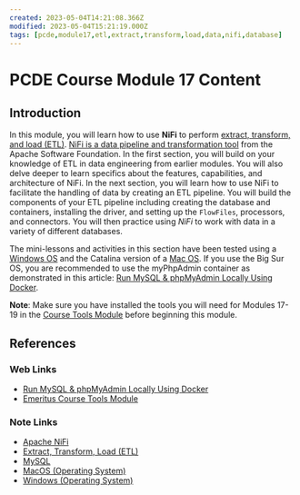 ```yaml
---
created: 2023-05-04T14:21:08.366Z
modified: 2023-05-04T15:21:19.000Z
tags: [pcde,module17,etl,extract,transform,load,data,nifi,database]
---
```

# PCDE Course Module 17 Content

## Introduction

In this module,
you will learn how to use **NiFi** to
perform [extract, transform, and load (ETL)][-etl].
[NiFi is a data pipeline and transformation tool][-nifi] from
the Apache Software Foundation.
In the first section, you will build on your knowledge of ETL in
data engineering from earlier modules.
You will also delve deeper to learn specifics about
the features, capabilities, and architecture of NiFi.
In the next section, you will learn how to use NiFi to facilitate the handling of
data by creating an ETL pipeline.
You will build the components of your ETL pipeline including
creating the database and containers, installing the driver,
and setting up the `FlowFiles`, processors, and connectors.
You will then practice using *NiFi* to work with data in
a variety of different databases.

The mini-lessons and activities in
this section have been tested using a [Windows OS][-windows] and
the Catalina version of a [Mac OS][-macos].
If you use the Big Sur OS,
you are recommended to use the myPhpAdmin container as
demonstrated in this article:
[Run MySQL & phpMyAdmin Locally Using Docker][mysql-phpmyadmin-docker].

**Note**: Make sure you have installed the tools you will need for Modules 17-19 in
the [Course Tools Module][emeritus-course-tools-module] before
beginning this module.

## References

### Web Links

* [Run MySQL & phpMyAdmin Locally Using Docker][mysql-phpmyadmin-docker]
* [Emeritus Course Tools Module][emeritus-course-tools-module]

<!-- Hidden References -->
[mysql-phpmyadmin-docker]: https://migueldoctor.medium.com/run-mysql-phpmyadmin-locally-in-3-steps-using-docker-74eb735fa1fc "Run MySQL & phpMyAdmin Locally Using Docker"
[emeritus-course-tools-module]: https://emeritus.instructure.com/courses/103/modules "Emeritus Course Tools Module"

### Note Links

* [Apache NiFi][-nifi]
* [Extract, Transform, Load (ETL)][-etl]
* [MySQL][-mysql]
* [MacOS (Operating System)][-macos]
* [Windows (Operating System)][-windows]

<!-- Hidden References -->
[-nifi]: nifi.md "Apache NiFi"
[-etl]: etl "Extract, Transform, Load (ETL)"
[-mysql]: mysql.md "MySQL"
[-macos]: macos.md "MacOS (Operating System)"
[-windows]: windows.md "Windows (Operating System)"
